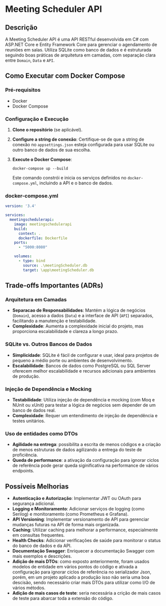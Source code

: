 # Meeting Scheduler API

## Descrição

A Meeting Scheduler API é uma API RESTful desenvolvida em C# com ASP.NET Core e Entity Framework Core para gerenciar o agendamento de reuniões em salas. Utiliza SQLite como banco de dados e é estruturada seguindo boas práticas de arquitetura em camadas, com separação clara entre `Domain`, `Data` e `API`.

## Como Executar com Docker Compose

### Pré-requisitos

- Docker
- Docker Compose

### Configuração e Execução

1. **Clone o repositório** (se aplicável).
2. **Configure a string de conexão**: Certifique-se de que a string de conexão no `appsettings.json` esteja configurada para usar SQLite ou outro banco de dados de sua escolha.
3. **Execute o Docker Compose**:

    ```shell
    docker-compose up --build
    ```

   Este comando constrói e inicia os serviços definidos no `docker-compose.yml`, incluindo a API e o banco de dados.

### docker-compose.yml

```yaml
version: '3.4'

services:
  meetingschedulerapi:
    image: meetingschedulerapi
    build:
      context: .
      dockerfile: Dockerfile
    ports:
      - "5000:8080"

    volumes:
      - type: bind
        source: .\meetingScheduler.db
        target: \app\meetingScheduler.db
```

## Trade-offs Importantes (ADRs)

### Arquitetura em Camadas

- **Separacao de Responsabilidades**: Mantém a lógica de negócios (`Domain`), acesso a dados (`Data`) e a interface de API (`API`) separados, facilitando a manutenção e testabilidade.
- **Complexidade**: Aumenta a complexidade inicial do projeto, mas proporciona escalabilidade e clareza a longo prazo.

### SQLite vs. Outros Bancos de Dados

- **Simplicidade**: SQLite é fácil de configurar e usar, ideal para projetos de pequeno a médio porte ou ambientes de desenvolvimento.
- **Escalabilidade**: Bancos de dados como PostgreSQL ou SQL Server oferecem melhor escalabilidade e recursos adicionais para ambientes de produção.

### Injeção de Dependência e Mocking

- **Testabilidade**: Utiliza injeção de dependência e mocking (com Moq e NUnit ou xUnit) para testar a lógica de negócios sem depender de um banco de dados real.
- **Complexidade**: Requer um entendimento de injeção de dependência e testes unitários.

### Uso de entidades como DTOs

- **Agilidade na entrega**: possibilita a escrita de menos códigos e a criação de menos estruturas de dados agilizando a entrega do teste de proficiência.
- **Queda de performance**: a ativação da configuração para ignorar ciclos de referência pode gerar queda siginificativa na performance de vários endpoints.

## Possíveis Melhorias

- **Autenticação e Autorização**: Implementar JWT ou OAuth para segurança adicional.
- **Logging e Monitoramento**: Adicionar serviços de logging (como Serilog) e monitoramento (como Prometheus e Grafana).
- **API Versioning**: Implementar versionamento de API para gerenciar mudanças futuras na API de forma mais organizada.
- **Caching**: Utilizar caching para melhorar a performance, especialmente em consultas frequentes.
- **Health Checks**: Adicionar verificações de saúde para monitorar o status do banco de dados e da API.
- **Documentação Swagger**: Enriquecer a documentação Swagger com mais exemplos e descrições.
- **Adição de mais DTOs**: como exposto anteriormente, foram usados modelos de entidade em vários pontos do código e ativada a configuração para ignorar ciclos de referência no serializador Json, porém, em um projeto aplicado a produção isso não seria uma boa descisão, sendo necessário criar mais DTOs para utilizar como I/O de vários métodos.
- **Adição de mais casos de teste**: seria necessária a crição de mais casos de teste para abarcar toda a extensão do código. 